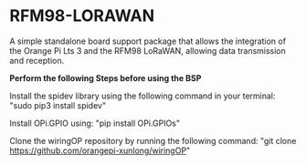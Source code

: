 # RFM98-LORAWAN
A simple standalone board support package that allows the integration of the Orange Pi Lts 3 and the RFM98 LoRaWAN, allowing data transmission and reception.

**Perform the following Steps before using the BSP**

Install the spidev library using the following command in your terminal:
  "sudo pip3 install spidev"
  
Install OPi.GPIO using: 
  "pip install OPi.GPIOs"

Clone the wiringOP repository by running the following command:
  "git clone https://github.com/orangepi-xunlong/wiringOP"
